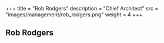 +++
title = "Rob Rodgers"
description = "Chief Architect"
src = "images/management/rob_rodgers.png"
weight = 4
+++

## Rob Rodgers


